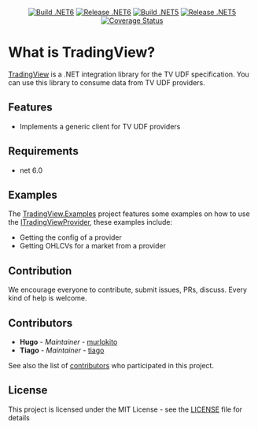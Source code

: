 <p align="center">
    <a href="https://github.com/bmresearch/TradingView/actions/workflows/dotnet.yml">
        <img src="https://github.com/bmresearch/TradingView/actions/workflows/dotnet.yml/badge.svg"
            alt="Build .NET6" ></a>
    <a href="https://github.com/bmresearch/TradingView/actions/workflows/publish.yml">
        <img src="https://github.com/bmresearch/TradingView/actions/workflows/publish.yml/badge.svg"
            alt="Release .NET6" ></a>
    <a href="https://github.com/bmresearch/TradingView/actions/workflows/dotnet.yml">
        <img src="https://github.com/bmresearch/TradingView/actions/workflows/dotnet.yml/badge.svg?branch=net5"
            alt="Build .NET5" ></a>
    <a href="https://github.com/bmresearch/TradingView/actions/workflows/publish.yml">
        <img src="https://github.com/bmresearch/TradingView/actions/workflows/publish.yml/badge.svg?branch=net5"
            alt="Release .NET5" ></a>
    <a href="https://coveralls.io/github/bmresearch/TradingView?branch=master">
        <img src="https://coveralls.io/repos/github/bmresearch/TradingView/badge.svg?branch=master" 
            alt="Coverage Status" ></a>
</p>

# What is TradingView?

[TradingView](https://github.com/bmresearch/TradingView) is a .NET integration library for the TV UDF specification. 
You can use this library to consume data from TV UDF providers.

## Features

- Implements a generic client for TV UDF providers

## Requirements
- net 6.0

## Examples

The [TradingView.Examples](https://github.com/bmresearch/TradingView/tree/master/BlockMountain.TradingView.Examples) project features some examples on how to use the [ITradingViewProvider](https://github.com/bmresearch/TradingView/tree/master/BlockMountain.TradingView/ITradingViewProvider.cs), these examples include:
- Getting the config of a provider
- Getting OHLCVs for a market from a provider

## Contribution

We encourage everyone to contribute, submit issues, PRs, discuss. Every kind of help is welcome.

## Contributors

* **Hugo** - *Maintainer* - [murlokito](https://github.com/murlokito)
* **Tiago** - *Maintainer* - [tiago](https://github.com/tiago18c)

See also the list of [contributors](https://github.com/bmresearch/TradingView/contributors) who participated in this project.

## License

This project is licensed under the MIT License - see the [LICENSE](https://github.com/bmresearch/TradingView/blob/master/LICENSE) file for details
